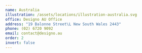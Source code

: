 ```yaml
---
name: Australia
illustration: /assets/locations/illustration-australia.svg
office: Designo AU Office
address: "19 Balonne Street\L New South Wales 2443"
phone: (02) 6720 9092
email: contact@designo.au
order: 2
invert: false
---
```


